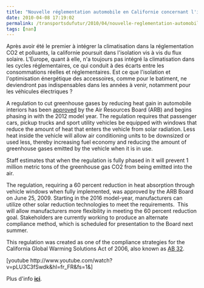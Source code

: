```yaml
---
title: "Nouvelle réglementation automobile en Californie concernant l'isolation solaire"
date: 2010-04-08 17:19:02
permalink: /transportsdufutur/2010/04/nouvelle-reglementation-automobile-en-californie-concernant-lisolation-solaire.html
tags: [nan]
---
```


<p>Après avoir été le premier à intégrer la climatisation dans la réglementation CO2 et polluants, la californie poursuit dans l'isolation vis à vis du flux solaire. L'Europe, quant à elle, n'a toujours pas intégré la climatisation dans les cycles réglementaires, ce qui conduit à des écarts entre les consommations réelles et réglementaires. Est ce que l'isolation et l'optimisation énergétique des accessoires, comme pour le batiment, ne deviendront pas indispensables dans les années à venir, notamment pour les véhicules électriques ?</p>   <!--more-->  <p>A regulation to cut greenhouse gases by reducing heat gain in automobile interiors has been <a href="http://www.arb.ca.gov/newsrel/nr062509b.htm" target="_blank">approved</a> by the Air Resources Board (ARB) and begins phasing in with the 2012 model year. The regulation requires that passenger cars, pickup trucks and sport utility vehicles be equipped with windows that reduce the amount of heat that enters the vehicle from solar radiation. Less heat inside the vehicle will allow air conditioning units to be downsized or used less, thereby increasing fuel economy and reducing the amount of greenhouse gases emitted by the vehicle when it is in use. </p> <p>Staff estimates that when the regulation is fully phased in it will prevent 1 million metric tons of the greenhouse gas CO2 from being emitted into the air.</p> <p>The regulation, requiring a 60 percent reduction in heat absorption through vehicle windows when fully implemented, was approved by the ARB Board on June 25, 2009. Starting in the 2016 model-year, manufacturers can utilize other solar reduction technologies to meet the requirements.  This will allow manufacturers more flexibility in meeting the 60 percent reduction goal. Stakeholders are currently working to produce an alternate compliance method, which is scheduled for presentation to the Board next summer.</p> <p>This regulation was created as one of the compliance strategies for the California Global Warming Solutions Act of 2006, also known as <a href="http://www.arb.ca.gov/cc/ab32/ab32.htm">AB 32</a>.</p>  [youtube http://www.youtube.com/watch?v=pLU3C3fSwdk&hl=fr_FR&fs=1&]<br /> <p>Plus d'info <strong><span style="text-decoration: underline"><a href="http://www.arb.ca.gov/lispub/rss/displaypost.php?pno=3918" target="_blank">ici</a></span></strong>.</p>
